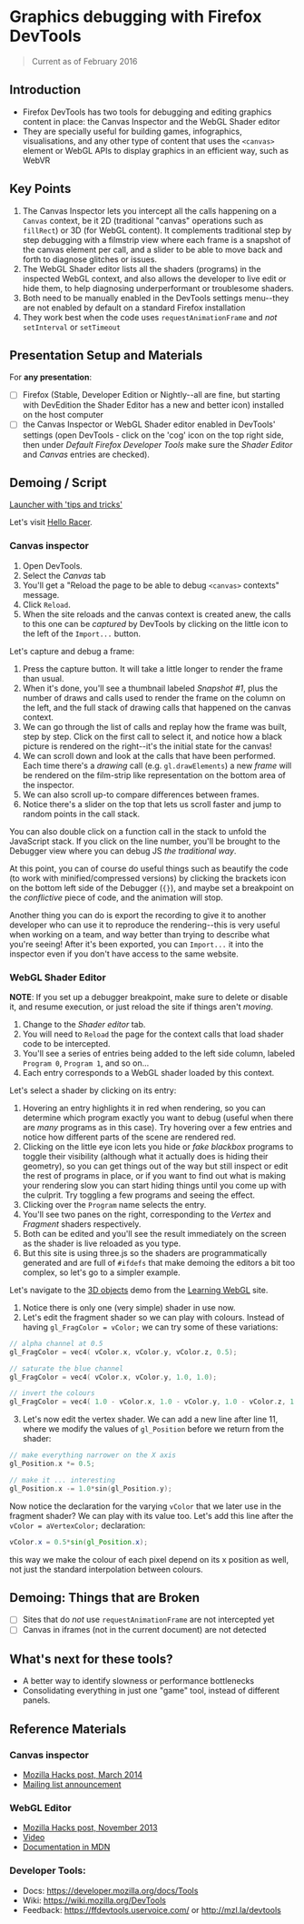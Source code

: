 # Graphics debugging with Firefox DevTools

> Current as of February 2016

## Introduction

* Firefox DevTools has two tools for debugging and editing graphics content in place: the Canvas Inspector and the WebGL Shader editor
* They are specially useful for building games, infographics, visualisations, and any other type of content that uses the `<canvas>` element or WebGL APIs to display graphics in an efficient way, such as WebVR

## Key Points

1. The Canvas Inspector lets you intercept all the calls happening on a `Canvas` context, be it 2D (traditional "canvas" operations such as `fillRect`) or 3D (for WebGL content). It complements traditional step by step debugging with a filmstrip view where each frame is a snapshot of the canvas element per call, and a slider to be able to move back and forth to diagnose glitches or issues.
2. The WebGL Shader editor lists all the shaders (programs) in the inspected WebGL context, and also allows the developer to live edit or hide them, to help diagnosing underperformant or troublesome shaders.
3. Both need to be manually enabled in the DevTools settings menu--they are not enabled by default on a standard Firefox installation
4. They work best when the code uses `requestAnimationFrame` and *not* `setInterval` or `setTimeout`

## Presentation Setup and Materials

For __any presentation__:

- [ ] Firefox (Stable, Developer Edition or Nightly--all are fine, but starting with DevEdition the Shader Editor has a new and better icon) installed on the host computer
- [ ] the Canvas Inspector or WebGL Shader editor enabled in DevTools' settings (open DevTools - click on the 'cog' icon on the top right side, then under *Default Firefox Developer Tools* make sure the *Shader Editor* and *Canvas* entries are checked).

## Demoing / Script

[Launcher with 'tips and tricks'](https://mozdevs.github.io/ck-graphics-debugging/)

Let's visit [Hello Racer](http://helloracer.com/webgl/).

### Canvas inspector

1. Open DevTools.
2. Select the *Canvas* tab
3. You'll get a "Reload the page to be able to debug `<canvas>` contexts" message.
4. Click `Reload`.
5. When the site reloads and the canvas context is created anew, the calls to this one can be *captured* by DevTools by clicking on the little icon to the left of the `Import...` button.

Let's capture and debug a frame:

1. Press the capture button. It will take a little longer to render the frame than usual.
2. When it's done, you'll see a thumbnail labeled *Snapshot #1*, plus the number of draws and calls used to render the frame on the column on the left, and the full stack of drawing calls that happened on the canvas context.
3. We can go through the list of calls and replay how the frame was built, step by step. Click on the first call to select it, and notice how a black picture is rendered on the right--it's the initial state for the canvas!
4. We can scroll down and look at the calls that have been performed. Each time there's a *drawing* call (e.g. `gl.drawElements`) a new *frame* will be rendered on the film-strip like representation on the bottom area of the inspector.
5. We can also scroll up-to compare differences between frames.
6. Notice there's a slider on the top that lets us scroll faster and jump to random points in the call stack.

You can also double click on a function call in the stack to unfold the JavaScript stack. If you click on the line number, you'll be brought to the Debugger view where you can debug JS *the traditional way*.

At this point, you can of course do useful things such as beautify the code (to work with minified/compressed versions) by clicking the brackets icon on the bottom left side of the Debugger (`{}`), and maybe set a breakpoint on the *conflictive* piece of code, and the animation will stop.

Another thing you can do is export the recording to give it to another developer who can use it to reproduce the rendering--this is very useful when working on a team, and way better than trying to describe what you're seeing! After it's been exported, you can `Import...` it into the inspector even if you don't have access to the same website.


### WebGL Shader Editor

**NOTE**: If you set up a debugger breakpoint, make sure to delete or disable it, and resume execution, or just reload the site if things aren't *moving*.

1. Change to the *Shader editor* tab.
2. You will need to `Reload` the page for the context calls that load shader code to be intercepted.
3. You'll see a series of entries being added to the left side column, labeled `Program 0`, `Program 1`, and so on...
4. Each entry corresponds to a WebGL shader loaded by this context.

Let's select a shader by clicking on its entry:

1. Hovering an entry highlights it in red when rendering, so you can determine which program exactly you want to debug (useful when there are *many* programs as in this case). Try hovering over a few entries and notice how different parts of the scene are rendered red.
2. Clicking on the little eye icon lets you hide or *fake blackbox* programs to toggle their visibility (although what it actually does is hiding their geometry), so you can get things out of the way but still inspect or edit the rest of programs in place, or if you want to find out what is making your rendering slow you can start hiding things until you come up with the culprit. Try toggling a few programs and seeing the effect.
3. Clicking over the `Program` name selects the entry.
4. You'll see two panes on the right, corresponding to the *Vertex* and *Fragment* shaders respectively.
5. Both can be edited and you'll see the result immediately on the screen as the shader is live reloaded as you type.
6. But this site is using three.js so the shaders are programmatically generated and are full of `#ifdefs` that make demoing the editors a bit too complex, so let's go to a simpler example.

Let's navigate to the [3D objects](http://learningwebgl.com/lessons/lesson04/index.html) demo from the [Learning WebGL](http://learningwebgl.com) site.

1. Notice there is only one (very simple) shader in use now.
2. Let's edit the fragment shader so we can play with colours. Instead of having `gl_FragColor = vColor;` we can try some of these variations:

```c
// alpha channel at 0.5
gl_FragColor = vec4( vColor.x, vColor.y, vColor.z, 0.5);

// saturate the blue channel
gl_FragColor = vec4( vColor.x, vColor.y, 1.0, 1.0);

// invert the colours
gl_FragColor = vec4( 1.0 - vColor.x, 1.0 - vColor.y, 1.0 - vColor.z, 1.0);
```

3. Let's now edit the vertex shader. We can add a new line after line 11, where we modify the values of `gl_Position` before we return from the shader:

```c
// make everything narrower on the X axis
gl_Position.x *= 0.5;

// make it ... interesting
gl_Position.x -= 1.0*sin(gl_Position.y);
```

Now notice the declaration for the varying `vColor` that we later use in the fragment shader? We can play with its value too. Let's add this line after the `vColor = aVertexColor;` declaration:

```glsl
vColor.x = 0.5*sin(gl_Position.x);
```

this way we make the colour of each pixel depend on its x position as well, not just the standard interpolation between colours.

## Demoing: Things that are Broken

- [ ] Sites that do *not* use `requestAnimationFrame` are not intercepted yet
- [ ] Canvas in iframes (not in the current document) are not detected

## What's next for these tools?

* A better way to identify slowness or performance bottlenecks
* Consolidating everything in just one "game" tool, instead of different panels.

## Reference Materials

### Canvas inspector

* [Mozilla Hacks post, March 2014](https://hacks.mozilla.org/2014/03/introducing-the-canvas-debugger-in-firefox-developer-tools/)
* [Mailing list announcement](https://groups.google.com/forum/#!msg/mozilla.dev.developer-tools/sFbzSTRN5vw/AOtGO6FQ8X0J)

### WebGL Editor

* [Mozilla Hacks post, November 2013](https://hacks.mozilla.org/2013/11/live-editing-webgl-shaders-with-firefox-developer-tools/)
* [Video](https://www.youtube.com/watch?v=hnoKqFuJhu0)
* [Documentation in MDN](https://developer.mozilla.org/en-US/docs/Tools/Shader_Editor)

### Developer Tools:

* Docs: https://developer.mozilla.org/docs/Tools
* Wiki: https://wiki.mozilla.org/DevTools
* Feedback: https://ffdevtools.uservoice.com/ or http://mzl.la/devtools
